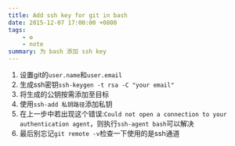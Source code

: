 ```yaml
---
title: Add ssh key for git in bash
date: 2015-12-07 17:00:00 +0800
tags:
    - ⚙
    - note
summary: 为 bash 添加 ssh key
---
```


1. 设置git的`user.name`和`user.email`
2. 生成ssh密钥`ssh-keygen -t rsa -C "your email"`
3. 将生成的公钥按需添加至目标
4. 使用`ssh-add 私钥路径`添加私钥
5. 在上一步中若出现这个错误:`Could not open a connection to your authentication agent`，则执行`ssh-agent bash`可以解决
6. 最后别忘记`git remote -v`检查一下使用的是ssh通道
